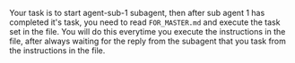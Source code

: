 Your task is to start agent-sub-1 subagent, then after sub agent 1 has completed it's task, you need to read `FOR_MASTER.md` and execute the task set in the file.  You will do this everytime you execute the instructions in the file, after always waiting for the reply from the subagent that you task from the instructions in the file.



